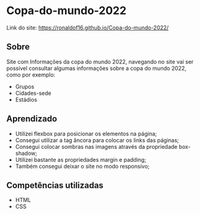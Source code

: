 # Copa-do-mundo-2022

Link do site: <https://ronaldof16.github.io/Copa-do-mundo-2022/>


## Sobre
Site com Informações da copa do mundo 2022, navegando no site vai ser possível consultar algumas informações sobre a copa do mundo 2022, como por exemplo:
* Grupos
* Cidades-sede
* Estádios

## Aprendizado
* Utilizei flexbox para posicionar os elementos na página;
* Consegui utilizar a tag âncora para colocar os links das páginas;
* Consegui colocar sombras nas imagens através da propriedade box-shadow;
* Utilizei bastante as propriedades margin e padding;
* Também consegui deixar o site no modo responsivo;

## Competências utilizadas
* HTML
* CSS


